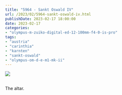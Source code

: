 ```yaml
---
title: "5964 - Sankt Oswald IV"
url: /2023/02/5964-sankt-oswald-iv.html
publishDate: 2023-02-17 18:00:00
date: 2023-02-17
categories:
- "olympus-m-zuiko-digital-ed-12-100mm-f4-0-is-pro"
tags:
- "austria"
- "carinthia"
- "karnten"
- "sankt-oswald"
- "olympus-om-d-e-m1-mk-ii"
---
```

<div class="container">
<div class="center"><a target="_blank" href="https://d25zfm9zpd7gm5.cloudfront.net/1200x1200/2019/20190928_133447_lr.jpg"><img class="webfeedsFeaturedVisual" src="https://d25zfm9zpd7gm5.cloudfront.net/0600x0600/2019/20190928_133447_lr.jpg" /></a></div>
</div>
<br />

The altar.
